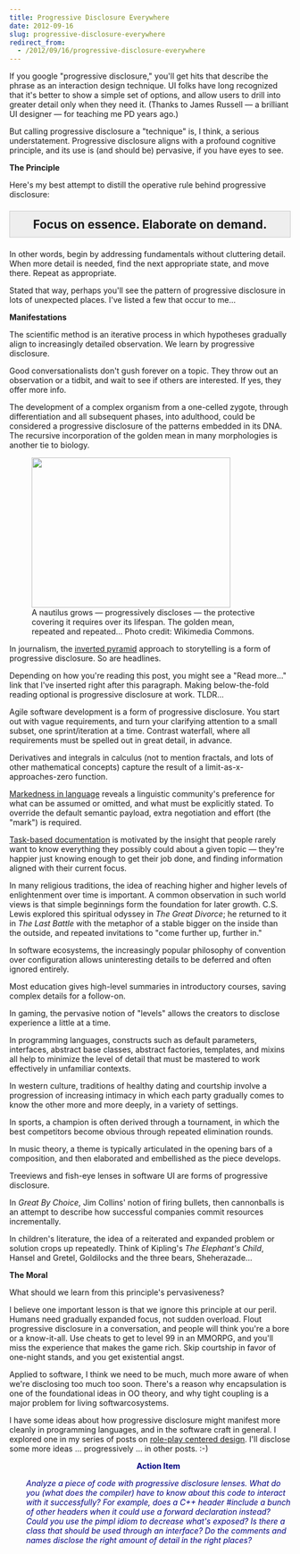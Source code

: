 ```yaml
---
title: Progressive Disclosure Everywhere
date: 2012-09-16
slug: progressive-disclosure-everywhere
redirect_from:
  - /2012/09/16/progressive-disclosure-everywhere
---
```


If you google "progressive disclosure," you'll get hits that describe the phrase as an interaction design technique. UI folks have long recognized that it's better to show a simple set of options, and allow users to drill into greater detail only when they need it. (Thanks to James Russell &mdash; a brilliant UI designer &mdash; for teaching me PD years ago.)

But calling progressive disclosure a "technique" is, I think, a serious understatement. Progressive disclosure aligns with a profound cognitive principle, and its use is (and should be) pervasive, if you have eyes to see.

<strong>The Principle</strong>

Here's my best attempt to distill the operative rule behind progressive disclosure:
<p style="text-align:center;font-weight:bold;font-size:150%;background-color:#eee;border:solid 1px #CCC;padding:.5em 1em;">Focus on essence. Elaborate on demand.</p>
In other words, begin by addressing fundamentals without cluttering detail. When more detail is needed, find the next appropriate state, and move there. Repeat as appropriate.

Stated that way, perhaps you'll see the pattern of progressive disclosure in lots of unexpected places. I've listed a few that occur to me...

<strong>Manifestations</strong>

The scientific method is an iterative process in which hypotheses gradually align to increasingly detailed observation. We learn by progressive disclosure.

Good conversationalists don't gush forever on a topic. They throw out an observation or a tidbit, and wait to see if others are interested. If yes, they offer more info.

The development of a complex organism from a one-celled zygote, through differentiation and all subsequent phases, into adulthood, could be considered a progressive disclosure of the patterns embedded in its DNA. The recursive incorporation of the golden mean in many morphologies is another tie to biology.

<figure><img class="  " title="nautilus shell" src="http://upload.wikimedia.org/wikipedia/commons/thumb/0/08/NautilusCutawayLogarithmicSpiral.jpg/635px-NautilusCutawayLogarithmicSpiral.jpg" alt="" width="356" height="269" /><figcaption>A nautilus grows &mdash; progressively discloses &mdash; the protective covering it requires over its lifespan. The golden mean, repeated and repeated... Photo credit: Wikimedia Commons.</figcaption></figure>

In journalism, the <a href="http://en.wikipedia.org/wiki/Inverted_pyramid" target="_blank">inverted pyramid</a> approach to storytelling is a form of progressive disclosure. So are headlines.

Depending on how you're reading this post, you might see a "Read more..." link that I've inserted right after this paragraph. Making below-the-fold reading optional is progressive disclosure at work. TLDR...



Agile software development is a form of progressive disclosure. You start out with vague requirements, and turn your clarifying attention to a small subset, one sprint/iteration at a time. Contrast waterfall, where all requirements must be spelled out in great detail, in advance.

Derivatives and integrals in calculus (not to mention fractals, and lots of other mathematical concepts) capture the result of a limit-as-x-approaches-zero function.

<a href="http://en.wikipedia.org/wiki/Markedness" target="_blank">Markedness in language</a> reveals a linguistic community's preference for what can be assumed or omitted, and what must be explicitly stated. To override the default semantic payload, extra negotiation and effort (the "mark") is required.

<a href="http://www.sprez.com/articles/task-documentation-design.html" target="_blank">Task-based documentation</a> is motivated by the insight that people rarely want to know everything they possibly could about a given topic &mdash; they're happier just knowing enough to get their job done, and finding information aligned with their current focus.

In many religious traditions, the idea of reaching higher and higher levels of enlightenment over time is important. A common observation in such world views is that simple beginnings form the foundation for later growth. C.S. Lewis explored this spiritual odyssey in <em>The Great Divorce</em>; he returned to it in <em>The Last Battle</em> with the metaphor of a stable bigger on the inside than the outside, and repeated invitations to "come further up, further in."

In software ecosystems, the increasingly popular philosophy of convention over configuration allows uninteresting details to be deferred and often ignored entirely.

Most education gives high-level summaries in introductory courses, saving complex details for a follow-on.

In gaming, the pervasive notion of "levels" allows the creators to disclose experience a little at a time.

In programming languages, constructs such as default parameters, interfaces, abstract base classes, abstract factories, templates, and mixins all help to minimize the level of detail that must be mastered to work effectively in unfamiliar contexts.

In western culture, traditions of healthy dating and courtship involve a progression of increasing intimacy in which each party gradually comes to know the other more and more deeply, in a variety of settings.

In sports, a champion is often derived through a tournament, in which the best competitors become obvious through repeated elimination rounds.

In music theory, a theme is typically articulated in the opening bars of a composition, and then elaborated and embellished as the piece develops.

Treeviews and fish-eye lenses in software UI are forms of progressive disclosure.

In <em>Great By Choice</em>, Jim Collins' notion of firing bullets, then cannonballs is an attempt to describe how successful companies commit resources incrementally.

In children's literature, the idea of a reiterated and expanded problem or solution crops up repeatedly. Think of Kipling's <em>The Elephant's Child</em>, Hansel and Gretel, Goldilocks and the three bears, Sheherazade...

<strong>The Moral</strong>

What should we learn from this principle's pervasiveness?

I believe one important lesson is that we ignore this principle at our peril. Humans need gradually expanded focus, not sudden overload. Flout progressive disclosure in a conversation, and people will think you're a bore or a know-it-all. Use cheats to get to level 99 in an MMORPG, and you'll miss the experience that makes the game rich. Skip courtship in favor of one-night stands, and you get existential angst.

Applied to software, I think we need to be much, much more aware of when we're disclosing too much too soon. There's a reason why encapsulation is one of the foundational ideas in OO theory, and why tight coupling is a major problem for living softwarcosystems.

I have some ideas about how progressive disclosure might manifest more cleanly in programming languages, and in the software craft in general. I explored one in my series of posts on <a title="Role-Play Centered Design" href="role-play-centered-design.md">role-play centered design</a>. I'll disclose some more ideas ... progressively ... in other posts. :-)
<p style="padding-left:30px;text-align:center;"><strong><span style="color:#000080;">Action Item</span></strong></p>
<p style="padding-left:30px;"><em><span style="color:#000080;">Analyze a piece of code with progressive disclosure lenses. What do you (what does the compiler) have to know about this code to interact with it successfully? For example, does a C++ header #include a bunch of other headers when it could use a forward declaration instead? Could you use the pimpl idiom to decrease what's exposed? Is there a class that should be used through an interface? Do the comments and names disclose the right amount of detail in the right places?</span></em></p>



